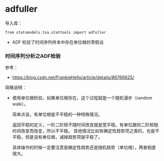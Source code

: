 # adfuller

导入库：

    from statsmodels.tsa.stattools import adfuller

* ADF 检验了时间序列样本中存在单位根的零假设

### 时间序列分析之ADF检验

参考：

* https://blog.csdn.net/FrankieHello/article/details/86766625/

简略说明：

* 使用单位根检验，如果单位根存在，这个过程就是一个随机漫步（random walk）。

  简单点说，有单位根是不平稳的一种特殊情况。

  返回平稳的定义，一阶二阶矩不随时间改变就是宽平稳。有单位跟则二阶矩随时间改变而改变，所以不平稳。 其他情况比如有确定性趋势项之类的，也是不平稳，但是没有单位根，减掉趋势项就平稳了。
  
  具体操作的时候一定要注意是确定性趋势还是随机趋势（单位根），两者相差很大。





